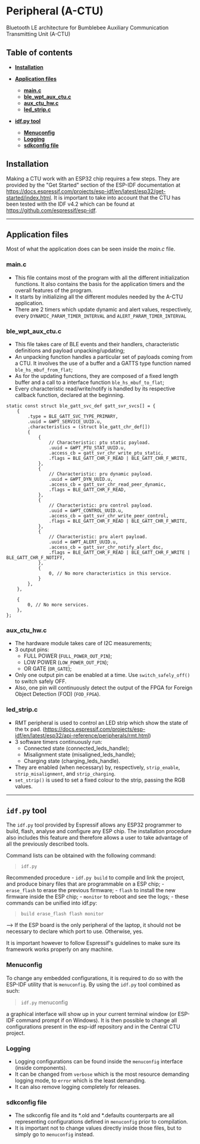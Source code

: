 # Peripheral (A-CTU)
Bluetooth LE architecture for Bumblebee Auxiliary Communication Transmitting Unit (A-CTU)

## **Table of contents**
- [**Installation**](#installation)

- [**Application files**](#application-files) 
    - [**main.c**](#mainc)
    - [**ble_wpt_aux_ctu.c**](#ble_wpt_aux_ctuc)
    - [**aux_ctu_hw.c**](#aux_ctu_hwc)
    - [**led_strip.c**](#led_stripc)

- [**idf.py tool**](#idfpy-tool)
    - [**Menuconfig**](#menuconfig)
    - [**Logging**](#logging)
    - [**sdkconfig file**](#sdkconfig-file)

## **Installation**
Making a CTU work with an ESP32 chip requires a few steps. They are provided by the "Get Started" section of the ESP-IDF documentation at https://docs.espressif.com/projects/esp-idf/en/latest/esp32/get-started/index.html. 
It is important to take into account that the CTU has been tested with the IDF v4.2 which can be found at https://github.com/espressif/esp-idf.

------------------------

## **Application files**
Most of what the application does can be seen inside the _main.c_ file.

### **main.c**

- This file contains most of the program with all the different initialization functions. It also contains the basis for the application timers and the overall features of the program.
- It starts by initializing all the different modules needed by the A-CTU application.
- There are 2 timers which update dynamic and alert values, respectively, every `DYNAMIC_PARAM_TIMER_INTERVAL` and `ALERT_PARAM_TIMER_INTERVAL`
     
### **ble_wpt_aux_ctu.c**
   
- This file takes care of BLE events and their handlers, characteristic definitions and payload unpacking/updating;
- An unpacking function handles a particular set of payloads coming from a CTU. It involves the use of a buffer and a GATTS type function named `ble_hs_mbuf_from_flat`;
- As for the updating functions, they are composed of a fixed length buffer and a call to a interface function `ble_hs_mbuf_to_flat`;
- Every characteristic read/write/notify is handled by its respective callback function, declared at the beginning.

```
static const struct ble_gatt_svc_def gatt_svr_svcs[] = {
    {
        .type = BLE_GATT_SVC_TYPE_PRIMARY,
        .uuid = &WPT_SERVICE_UUID.u,
        .characteristics = (struct ble_gatt_chr_def[])
        {   
            {
                // Characteristic: ptu static payload.
                .uuid = &WPT_PTU_STAT_UUID.u,
                .access_cb = gatt_svr_chr_write_ptu_static,
                .flags = BLE_GATT_CHR_F_READ | BLE_GATT_CHR_F_WRITE,
            },
            {
                // Characteristic: pru dynamic payload.
                .uuid = &WPT_DYN_UUID.u,
                .access_cb = gatt_svr_chr_read_peer_dynamic,
                .flags = BLE_GATT_CHR_F_READ,
            },
            {
                // Characteristic: pru control payload.
                .uuid = &WPT_CONTROL_UUID.u,
                .access_cb = gatt_svr_chr_write_peer_control,
                .flags = BLE_GATT_CHR_F_READ | BLE_GATT_CHR_F_WRITE,
            },
            {
                // Characteristic: pru alert payload.
                .uuid = &WPT_ALERT_UUID.u,
                .access_cb = gatt_svr_chr_notify_alert_dsc,
                .flags = BLE_GATT_CHR_F_READ | BLE_GATT_CHR_F_WRITE | BLE_GATT_CHR_F_NOTIFY,
            },
            {
                0, // No more characteristics in this service.
            }
        },
    },

    {
        0, // No more services. 
    },
};
```

### **aux_ctu_hw.c**
- The hardware module takes care of I2C measurements;
- 3 output pins:
    - FULL POWER (`FULL_POWER_OUT_PIN`);
    - LOW POWER (`LOW_POWER_OUT_PIN`);
    - OR GATE (`OR_GATE`);
- Only one output pin can be enabled at a time. Use `switch_safely_off()` to switch safely OFF.
- Also, one pin will continuously detect the output of the FPGA for Foreign Object Detection (FOD) (`FOD_FPGA`).

### **led_strip.c**
- RMT peripheral is used to control an LED strip which show the state of the tx pad. (https://docs.espressif.com/projects/esp-idf/en/latest/esp32/api-reference/peripherals/rmt.html)
- 3 software timers continuously run:
    - Connected state (connected_leds_handle);
    - Misalignment state (misaligned_leds_handle);
    - Charging state (charging_leds_handle).
- They are enabled (when necessary) by, respectively, `strip_enable`, `strip_misalignment`, and `strip_charging`.
- `set_strip()` is used to set a fixed colour to the strip, passing the RGB values.
    
------------------------
## **`idf.py` tool**

The `idf.py` tool provided by Espressif allows any ESP32 programmer to build, flash, analyse and configure any ESP chip. The installation procedure also includes this feature and therefore allows a user to take advantage of all the previously described tools.

Command lists can be obtained with the following command:

>`idf.py`

Recommended procedure
    - `idf.py build` to compile and link the project, and produce binary files that are programmable on a ESP chip;
    - `erase_flash` to erase the previous firmware;
    - `flash` to install the new firmware inside the ESP chip;
    - `monitor` to reboot and see the logs;
    - these commands can be unified into idf.py:
    
>`build erase_flash flash monitor`

--> If the ESP board is the only peripheral of the laptop, it should not be necessary to declare which port to use. Otherwise, yes.

It is important however to follow Espressif's guidelines to make sure its framework works properly on any machine.

### **Menuconfig**

To change any embedded configurations, it is required to do so with the ESP-IDF utility that is `menuconfig`. By using the `idf.py` tool combined as such:

>`idf.py` menuconfig

a graphical interface will show up in your current terminal window (or ESP-IDF command prompt if on Windows). It is then possible to change all configurations present in the esp-idf repository and in the Central CTU project.

### **Logging**

- Logging configurations can be found inside the `menuconfig` interface (inside components).
-  It can be changed from `verbose` which is the most resource demanding logging mode, to `error` which is the least demanding. 
- It can also remove logging completely for releases.

### **sdkconfig file**

- The sdkconfig file and its *.old and *.defaults counterparts are all representing configurations defined in `menuconfig` prior to compilation. 
- It is important not to change values directly inside those files, but to simply go to `menuconfig` instead.
